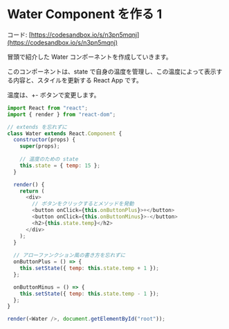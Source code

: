 # Water Component を作る 1

コード: [https://codesandbox.io/s/n3pn5mqnj](https://codesandbox.io/s/n3pn5mqnj)

冒頭で紹介した Water コンポーネントを作成していきます。

このコンポーネントは、state で自身の温度を管理し、この温度によって表示する内容と、スタイルを更新する React App です。

温度は、+- ボタンで変更します。

```js
import React from "react";
import { render } from "react-dom";

// extends を忘れずに
class Water extends React.Component {
  constructor(props) {
    super(props);
    
    // 温度のための state 
    this.state = { temp: 15 };
  }

  render() {
    return (
      <div>
        // ボタンをクリックするとメソッドを発動
        <button onClick={this.onButtonPlus}>+</button>
        <button onClick={this.onButtonMinus}>-</button>
        <h2>{this.state.temp}</h2>
      </div>
    );
  }
  
  // アローファンクション風の書き方を忘れずに
  onButtonPlus = () => {
    this.setState({ temp: this.state.temp + 1 });
  };

  onButtonMinus = () => {
    this.setState({ temp: this.state.temp - 1 });
  };
}

render(<Water />, document.getElementById("root"));

```